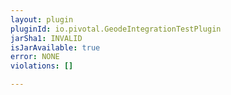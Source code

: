 ```yaml
---
layout: plugin
pluginId: io.pivotal.GeodeIntegrationTestPlugin
jarSha1: INVALID
isJarAvailable: true
error: NONE
violations: []

---
```

